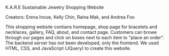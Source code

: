
K.A.R.E Sustainable Jewelry Shopping Website

Creators: Erena Inoue, Kelly Chin, Raina Mak, and Andrea Foo

This shopping website contians homepage, shop page for bracelets and necklaces, gallery,
FAQ, about, and contact page. Customers can browe through our pages and click on boxes next
to each item to "place an order". The backend server has not been developed, only the frontend.
We used HTML, CSS, and JavaScript (JQuery) to create this website.
